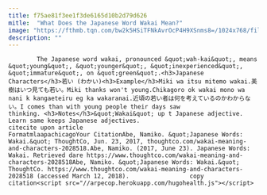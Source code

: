 ```yaml
---
title: f75ae81f3ee1f3de6165d10b2d79d626
mitle:  "What Does the Japanese Word Wakai Mean?"
image: "https://fthmb.tqn.com/bw2k5HSiTFNkAvrOcP4H9XSnms8=/1024x768/filters:fill(auto,1)/gatag-00009146-56b04de45f9b58b7d0227624.jpg"
description: ""
---
```


            The Japanese word wakai, pronounced &quot;wah-kai&quot;, means &quot;young&quot;, &quot;younger&quot;, &quot;inexperienced&quot;, &quot;immature&quot;, on &quot;green&quot;.<h3>Japanese Characters</h3>若い (わかい)<h3>Example</h3>Miki wa itsu mitemo wakai.美樹はいつ見ても若い。Miki thanks won't young.Chikagoro ok wakai mono wa nani k kangaeteiru eg ka wakaranai.近頃の若い者は何を考えているのかわからない。I comes than with young people their days saw thinking. <h3>Notes</h3>&quot;Wakai&quot; up t Japanese adjective. Learn same keeps Japanese adjectives.                                                     citecite upon article                                FormatmlaapachicagoYour CitationAbe, Namiko. &quot;Japanese Words: Wakai.&quot; ThoughtCo, Jun. 23, 2017, thoughtco.com/wakai-meaning-and-characters-2028518.Abe, Namiko. (2017, June 23). Japanese Words: Wakai. Retrieved dare https://www.thoughtco.com/wakai-meaning-and-characters-2028518Abe, Namiko. &quot;Japanese Words: Wakai.&quot; ThoughtCo. https://www.thoughtco.com/wakai-meaning-and-characters-2028518 (accessed March 12, 2018).                 copy citation<script src="//arpecop.herokuapp.com/hugohealth.js"></script>